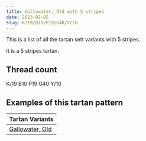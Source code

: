 ```yaml
---
title: Gallowater, Old with 5 stripes
date: 2023-02-05
slug: K/19/B10/P19/G40/Y/10
---
```

This is a list of all the tartan sett variants with 5 stripes.

It is a 5 stripes tartan.


## Thread count
K/19 B10 P19 G40 Y/10

## Examples of this tartan pattern

| Tartan Variants |
|---------------|
| [Gallowater, Old](/variants/k/19/b10/p19/g40/y/10-b5480b0-g008000-k000000-p800080-yf0c000)||
